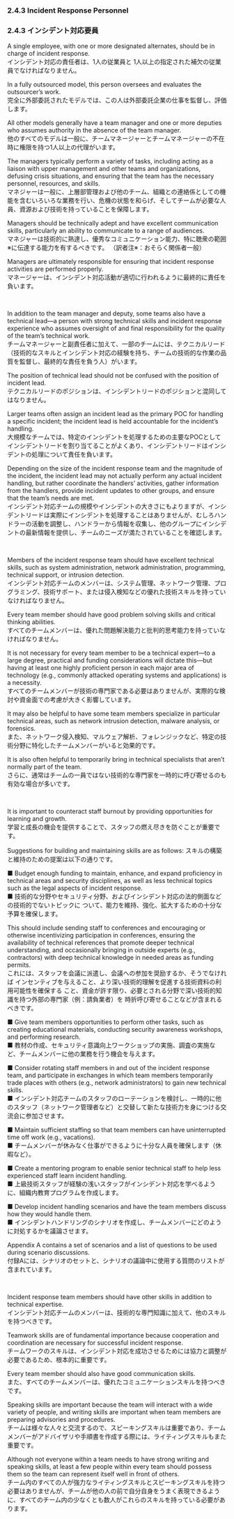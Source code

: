 ### 2.4.3 Incident Response Personnel 
### 2.4.3 インシデント対応要員  

A single employee, with one or more designated alternates, should be in charge of incident response.  
インシデント対応の責任者は、1人の従業員と 1人以上の指定された補欠の従業員でなければなりません。  

In a fully outsourced model, this person oversees and evaluates the outsourcer’s work.  
完全に外部委託されたモデルでは、この人は外部委託企業の仕事を監督し、評価します。  

All other models generally have a team manager and one or more deputies who assumes authority in the absence of the team manager.  
他のすべてのモデルは一般に、チームマネージャーとチームマネージャーの不在時に権限を持つ1人以上の代理がいます。   


The managers typically perform a variety of tasks, including acting as a liaison with upper management and other teams and organizations, defusing crisis situations, and ensuring that the team has the necessary personnel, resources, and skills.  
マネジャーは一般に、上層部管理および他のチーム、組織との連絡係としての機能を含むいろいろな業務を行い、危機の状態を和らげ、そしてチームが必要な人員、資源および技術を持っていることを保障します。   

Managers should be technically adept and have excellent communication skills, particularly an ability to communicate to a range of audiences.  
マネジャーは技術的に熟達し、優秀なコミュニケーション能力、特に聴衆の範囲※に伝達する能力を有するべきです。 
（訳者注※：おそらく関係者一般）  

Managers are ultimately responsible for ensuring that incident response activities are performed properly.  
マネージャーは、インシデント対応活動が適切に行われるように最終的に責任を負います。  

<br/>

In addition to the team manager and deputy, some teams also have a technical lead—a person with strong technical skills and incident response experience who assumes oversight of and final responsibility for the quality of the team’s technical work.  
チームマネージャーと副責任者に加えて、一部のチームには、テクニカルリード（技術的なスキルとインシデント対応の経験を持ち、チームの技術的な作業の品質を監督し、最終的な責任を負う人）がいます。  

The position of technical lead should not be confused with the position of incident lead.  
テクニカルリードのポジションは、インシデントリードのポジションと混同してはなりません。   

Larger teams often assign an incident lead as the primary POC for handling a specific incident; the incident lead is held accountable for the incident’s handling.  
大規模なチームでは、特定のインシデントを処理するための主要なPOCとしてインシデントリードを割り当てることがよくあり、インシデントリードはインシデントの処理について責任を負います。  

Depending on the size of the incident response team and the magnitude of the incident, the incident lead may not actually perform any actual incident handling, but rather coordinate the handlers’ activities, gather information from the handlers, provide incident updates to other groups, and ensure that the team’s needs are met.  
インシデント対応チームの規模やインシデントの大きさにもよりますが、インシデントリードは実際にインシデントを処理することはありませんが、むしろハンドラーの活動を調整し、ハンドラーから情報を収集し、他のグループにインシデントの最新情報を提供し、チームのニーズが満たされていることを確認します。  

<br/>

Members of the incident response team should have excellent technical skills, such as system administration, network administration, programming, technical support, or intrusion detection.  
インシデント対応チームのメンバーは、システム管理、ネットワーク管理、プログラミング、技術サポート、または侵入検知などの優れた技術スキルを持っていなければなりません。   

Every team member should have good problem solving skills and critical thinking abilities.  
すべてのチームメンバーは、優れた問題解決能力と批判的思考能力を持っていなければなりません。  

It is not necessary for every team member to be a technical expert—to a large degree, practical and funding considerations will dictate this—but having at least one highly proficient person in each major area of technology (e.g., commonly attacked operating systems and applications) is a necessity.  
すべてのチームメンバーが技術の専門家である必要はありませんが、実際的な検討や資金面での考慮が大きく影響しています。  

It may also be helpful to have some team members specialize in particular technical areas, such as network intrusion detection, malware analysis, or forensics.  
また、ネットワーク侵入検知、マルウェア解析、フォレンジックなど、特定の技術分野に特化したチームメンバーがいると効果的です。  


It is also often helpful to temporarily bring in technical specialists that aren’t normally part of the team.  
さらに、通常はチームの一員ではない技術的な専門家を一時的に呼び寄せるのも有効な場合が多いです。  

<br/>

It is important to counteract staff burnout by providing opportunities for learning and growth.  
学習と成長の機会を提供することで、スタッフの燃え尽きを防ぐことが重要です。  

Suggestions for building and maintaining skills are as follows: 
スキルの構築と維持のための提案は以下の通りです。  

■ Budget enough funding to maintain, enhance, and expand proficiency in technical areas and security disciplines, as well as less technical topics such as the legal aspects of incident response.  
■ 技術的な分野やセキュリティ分野、およびインシデント対応の法的側面などの技術的でないトピックに ついて、能力を維持、強化、拡大するための十分な予算を確保します。  

This should include sending staff to conferences and encouraging or otherwise incentivizing participation in conferences, ensuring the availability of technical references that promote deeper technical understanding, and occasionally bringing in outside experts (e.g., contractors) with deep technical knowledge in needed areas as funding permits.  
これには、スタッフを会議に派遣し、会議への参加を奨励するか、そうでなければ インセンティブを与えること、より深い技術的理解を促進する技術資料の利用可能性を確保する こと、資金が許す限り、必要とされる分野で深い技術的知識を持つ外部の専門家（例：請負業者）を 時折呼び寄せることなどが含まれるべきです。  


■ Give team members opportunities to perform other tasks, such as creating educational materials, conducting security awareness workshops, and performing research.  
■ 教材の作成、セキュリティ意識向上ワークショップの実施、調査の実施など、チームメンバーに他の業務を行う機会を与えます。  

■ Consider rotating staff members in and out of the incident response team, and participate in exchanges in which team members temporarily trade places with others (e.g., network administrators) to gain new technical skills.  
■ インシデント対応チームのスタッフのローテーションを検討し、一時的に他のスタッフ（ネットワーク管理者など）と交替して新たな技術力を身につける交流会に参加させます。  

■ Maintain sufficient staffing so that team members can have uninterrupted time off work (e.g., vacations).  
■ チームメンバーが休みなく仕事ができるように十分な人員を確保します（休暇など）。  


■ Create a mentoring program to enable senior technical staff to help less experienced staff learn incident handling.  
■ 上級技術スタッフが経験の浅いスタッフがインシデント対応を学べるように、組織内教育プログラムを作成します。 

■ Develop incident handling scenarios and have the team members discuss how they would handle them.  
■ インシデントハンドリングのシナリオを作成し、チームメンバーにどのように対処するかを議論させます。  

Appendix A contains a set of scenarios and a list of questions to be used during scenario discussions.  
付録Aには、シナリオのセットと、シナリオの議論中に使用する質問のリストが含まれています。  

<br/>

Incident response team members should have other skills in addition to technical expertise.  
インシデント対応チームのメンバーは、技術的な専門知識に加えて、他のスキルを持つべきです。  

Teamwork skills are of fundamental importance because cooperation and coordination are necessary for successful incident response.  
チームワークのスキルは、インシデント対応を成功させるためには協力と調整が必要であるため、根本的に重要です。  

Every team member should also have good communication skills.  
また、すべてのチームメンバーは、優れたコミュニケーションスキルを持つべきです。  

Speaking skills are important because the team will interact with a wide variety of people, and writing skills are important when team members are preparing advisories and procedures.  
チームは様々な人々と交流するので、スピーキングスキルは重要であり、チームメンバーがアドバイザリや手順書を作成する際には、ライティングスキルもまた重要です。  

Although not everyone within a team needs to have strong writing and speaking skills, at least a few people within every team should possess them so the team can represent itself well in front of others.  
チーム内のすべての人が強力なライティングスキルとスピーキングスキルを持つ必要はありませんが、チームが他の人の前で自分自身をうまく表現できるように、すべてのチーム内の少なくとも数人がこれらのスキルを持っている必要があります。  
